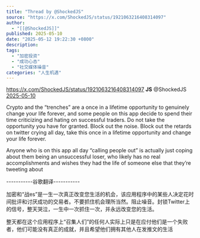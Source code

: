 ```yaml
---
title: "Thread by @ShockedJS"
source: "https://x.com/ShockedJS/status/1921063216408314097"
author:
  - "[[@ShockedJS]]"
published: 2025-05-10
date: "2025-05-12 19:22:30 +0800"
description:
tags:
  - "加密投资"
  - "成功心态"
  - "社交媒体噪音"
categories: "人生机遇"
---
```

https://x.com/ShockedJS/status/1921063216408314097
**JS** @ShockedJS [2025-05-10](https://x.com/ShockedJS/status/1921063216408314097/history)

Crypto and the “trenches” are a once in a lifetime opportunity to genuinely change your life forever, and some people on this app decide to spend their time criticizing and hating on successful traders. Do not take the opportunity you have for granted. Block out the noise. Block out the retards on twitter crying all day, take this once in a lifetime opportunity and change your life forever.

Anyone who is on this app all day “calling people out” is actually just coping about them being an unsuccessful loser, who likely has no real accomplishments and wishes they had the life of someone else that they’re tweeting about  
  
\-----------谷歌翻译-----------  
  
加密和“战es”是一生一次真正改变您生活的机会，该应用程序中的某些人决定花时间批评和讨厌成功的交易者。不要抓住机会理所当然。阻止噪音。封锁Twitter上的信号，整天哭泣，一生中一次抓住一次，并永远改变您的生活。  
  
整天都在这个应用程序上“召集人们”的任何人实际上只是在应付他们是一个失败者，他们可能没有真正的成就，并且希望他们拥有其他人在发推文的生活